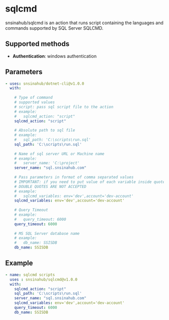 # sqlcmd

snsinahub/sqlcmd is an action that runs script containing the languages and commands supported by SQL Server SQLCMD.

## Supported methods
- **Authentication**: windows authentication

## Parameters
```YAML
- uses: snsinahub/dotnet-cli@v1.0.0
  with:   
    
    # Type of command
    # supported values
    # script: pass sql script file to the action
    # example:
    #   sqlcmd_action: "script"
    sqlcmd_action: "script"
    
    # Absolute path to sql file
    # example:
    #   sql_path: 'C:\scripts\run.sql'
    sql_path: 'C:\scripts\run.sql' 
    
    # Name of sql server URL or Machine name
    # example:
    #   server_name: 'C:\project'
    server_name: "sql.snsinahub.com"
    
    # Pass parameters in format of comma separated values
    # IMPORTANT: if you need to put value of each variable inside quotes USE SINGLE QUOTES ONLY 
    # DOUBLE QUOTES ARE NOT ACCEPTED
    # example:
    #   sqlcmd_variables: env='dev',account='dev-account'
    sqlcmd_variables: env='dev',account='dev-account'
    
    # Query Timeout
    # example:
    #   query_timeout: 6000
    query_timeout: 6000
    
    # MS SQL Server database name
    # example:
    #   db_name: SSISDB
    db_name: SSISDB
```

## Example
```YAML
- name: sqlcmd scripts
  uses : snsinahub/sqlcmd@v1.0.0
  with:
    sqlcmd_action: "script"
    sql_path: 'C:\scripts\run.sql' 
    server_name: "sql.snsinahub.com"
    sqlcmd_variables: env='dev',account='dev-account'
    query_timeout: 6000
    db_name: SSISDB
```